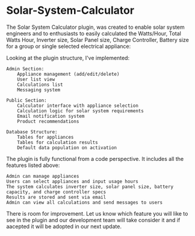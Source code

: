 # Solar-System-Calculator
The Solar System Calculator plugin, was created to enable solar system engineers and to enthusiasts to easily calculated the Watts/Hour, Total Watts Hour, Inverter size, Solar Panel size, Charge Controller, Battery size for a group or single selected electrical appliance:

Looking at the plugin structure, I've implemented:

    Admin Section:
        Appliance management (add/edit/delete)
        User list view
        Calculations list
        Messaging system

    Public Section:
        Calculator interface with appliance selection
        Calculation logic for solar system requirements
        Email notification system
        Product recommendations

    Database Structure:
        Tables for appliances
        Tables for calculation results
        Default data population on activation

The plugin is fully functional from a code perspective. It includes all the features listed above:

    Admin can manage appliances
    Users can select appliances and input usage hours
    The system calculates inverter size, solar panel size, battery capacity, and charge controller specs
    Results are stored and sent via email
    Admin can view all calculations and send messages to users
There is room for improvement. Let us know which feature you will like to see in the plugin and our development team will take consider it and if aacepted it will be adopted in our next update.

